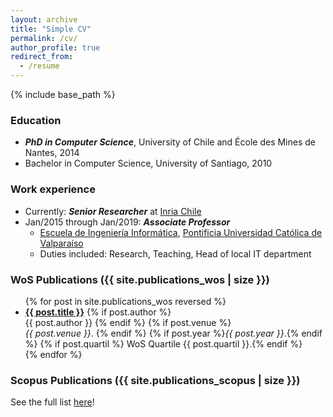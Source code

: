 ```yaml
---
layout: archive
title: "Simple CV"
permalink: /cv/
author_profile: true
redirect_from:
  - /resume
---
```


{% include base_path %}

### Education
* ***PhD in Computer Science***, University of Chile and École des Mines de Nantes, 2014
* Bachelor in Computer Science, University of Santiago, 2010

### Work experience
* Currently: ***Senior Researcher*** at [Inria Chile](http://www.inria.cl)
* Jan/2015 through Jan/2019: ***Associate Professor***
  * [Escuela de Ingeniería Informática](http://www.inf.ucv.cl), [Pontificia Universidad Católica de Valparaíso](http://www.pucv.cl)
  * Duties included: Research, Teaching, Head of local IT department

### WoS Publications ({{ site.publications_wos | size }})
  <ul>{% for post in site.publications_wos reversed %}
    <li>    
    <a href="{{ base_path }}{{ post.url }}" rel="permalink"><b>{{ post.title }}</b></a>
    {% if post.author %}
      <br/>{{ post.author }}
    {% endif %}
    {% if post.venue %}
      <br/><i>{{ post.venue }}</i>.
    {% endif %}  
    {% if post.year %}<i>{{ post.year }}</i>.{% endif %}
    {% if post.quartil %} WoS Quartile {{ post.quartil }}.{% endif %}
    </li>
    <!-- {% include archive-single-cv.html %} -->
  {% endfor %}</ul>

### Scopus Publications ({{ site.publications_scopus | size }})
See the full list [here](/publications)!
  
<!-- ### Talks
  <ul>{% for post in site.talks %}
    {% include archive-single-talk-cv.html %}
  {% endfor %}</ul>
  
### Teaching
  <ul>{% for post in site.teaching %}
    {% include archive-single-cv.html %}
  {% endfor %}</ul>
  
### Service and leadership
* Currently signed in to 43 different slack teams -->
